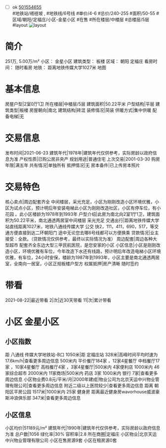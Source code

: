 - [ ] ok [501554655](https://bj.5i5j.com/ershoufang/501554655.html)  
 #地铁站/褡裢坡 ,  #地铁线/6号线
#单价/4-6 #总价/240-255 #面积/50-55   #区域/朝阳/定福庄/小区-金星小区 #在售 #所在楼层/中楼层 #总楼层/5层 #layout 
![layout](http://image2a.5i5j.com/bdir/layout/378652.jpg_P5.jpg) 
# 简介 
 251万,  5.00万/m² 
小区： 金星小区
建筑类型： 板楼
区域： 朝阳 定福庄
看房时间： 随时看房
地铁： 距离地铁传媒大学1027米 地图
# 基本信息 
 房屋户型|2室0厅1卫
所在楼层|中楼层/5层
建筑面积|50.22平米
户型结构|平层
建筑类型|板楼
房屋朝向|南北
建筑结构|砖混
装修情况|简装
供暖方式|集中供暖
配备电梯|无
# 交易信息 
 发布时间|2021-06-23
建筑年代|1978年|建筑年代仅供参考，实际房龄以政府信息为准
产权性质|已购公房非央产
规划用途|普通住宅
上次交易|2001-03-30
购房年限|满五年
共有情况|单独所有
抵押情况|无
房本备件|已上传房本照片
# 交易特色 
 核心卖点|周边配套齐全 中间楼层，采光充足，小区为刚刚改造小区环境优雅，小区为试点小区，预计明后年安装电梯此小区为刚刚改造社区，小区有停车位，有小花园 。此小区楼龄为1978年到1993年
户型介绍|此房为南北向2室1厅1卫，建筑面积为50.22平米，南北通透两居室中间楼层 采光充足
交通出行|距离地铁传媒大学站直线距离1027米，地铁八通线传媒大学 公交 快2，111，411，690，517，等交通方便直接到达二环朝阳门 途中无论您去哪6号线都可以方便换乘
贷款情况|业主接受：全款。（贷款情况仅供参考，最终以实际情况为准）
周边配套|周边各种大型超市 配套齐全东边大型三甲民航医院，是您安家的小区
小区信息|小区是刚刚改造小区，环境优雅有车位，今年改造下水还有线路，预计明后年改造电梯小区环境优雅，有车位，24小时安保，楼龄为1987年到1993年，小区主要是南北通透两居室，全南向一居室，小区正规板楼户型方
权属抵押|房产清晰 随时签约
# 带看 
 2021-08-22|最近带看	 2|次|近30天带看	 11|次|累计带看
# 小区 金星小区
## 小区指数 
 距 八通线 传媒大学地铁站-B口 1050米|距 定福庄站 328米|高峰时间平均时速为17.6km/h|查看更多周边信息
500米内 平价餐厅184家 ，12家4星餐厅
中档餐厅17家 ，10家4星餐厅
高档餐厅4家 ，3家4星餐厅|500米内 4家便利店
1000米内 46家综合超市
2000米内 11家商场|500米内 药店 3家
1000米内 银行 7家|查看更多周边信息
小区物业费0.8元/平米/月|2000年建成|物业公司为北京天运中兴物业管理有限公司|查看更多周边信息
附近二级以上医院较少|查看更多周边信息
距离 朝阳区平房公园 1517米|1000米内 25家 健身房
距离最近健身房wavorhouse威波豪斯冲浪俱乐部 347米|查看更多周边信息
## 小区信息 
 小区均价|51189元/m²
建筑年代|1990年|建筑年代仅供参考，实际房龄以政府信息为准
总户数|1056
绿化率|30%
容积率|2.8
所在商圈|定福庄
小区物业|北京天运中兴物业管理有限公司
小区在售房源9套
小区在租房源0套
